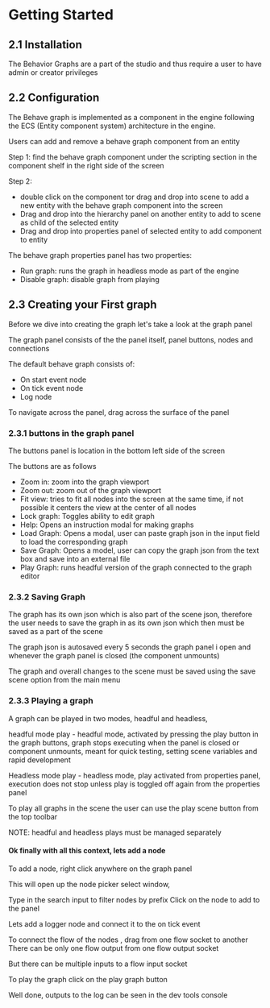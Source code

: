<!-- TODO: De-duplicate the sections -->
# Getting Started

## 2.1 Installation
The Behavior Graphs are a part of the studio and thus require a user to have admin or creator privileges

## 2.2 Configuration
The Behave graph is implemented as a component in the engine following the ECS (Entity component system) architecture in the engine.

Users can add and remove a behave graph component from an entity  

Step 1: find the behave graph component under the scripting section in the component shelf in the right side of the screen

Step 2:
- double click on the component tor drag and drop into scene to add a new entity with the behave graph component into the screen
- Drag and drop into the hierarchy panel on another entity to add to scene as child of the selected entity
- Drag and drop into properties panel of selected entity to add component to entity

The behave graph properties panel has two properties:

- Run graph: runs the graph in headless mode as part of the engine
- Disable graph: disable graph from playing

## 2.3 Creating your First graph
Before we dive into creating the graph let's take a look at the graph panel

The graph panel consists of the the panel itself, panel buttons, nodes and connections

The default behave graph consists of:
- On start event node
- On tick event node
- Log node

To navigate across the panel, drag across the surface of the panel

### 2.3.1 buttons in the graph panel
The buttons panel is location in the bottom left side of the screen

The buttons are as follows
- Zoom in: zoom into the graph viewport
- Zoom out: zoom out of the graph viewport
- Fit view: tries to fit all nodes into the screen at the same time, if not possible it centers the view at the center of all nodes
- Lock graph:  Toggles ability to edit graph
- Help: Opens an instruction modal for making graphs
- Load Graph: Opens a modal, user can paste graph json in the input field to load the corresponding graph
- Save Graph: Opens a model, user can copy the graph json from the text box and save into an external file
- Play Graph: runs headful version of the graph connected to the graph editor

### 2.3.2 Saving Graph
The graph has its own json which is also part of the scene json, therefore the user needs to save the graph in as its own json which then must be saved as a part of the scene

The graph json is autosaved every 5 seconds the graph panel i open and whenever the graph panel is closed (the component unmounts)

The graph and overall changes to the scene must be saved using the save scene option from the main menu

### 2.3.3 Playing a graph
A graph can be played in two modes, headful and headless,

headful mode play - headful mode, activated by pressing the play button in the graph buttons, graph stops executing when the panel is closed or component unmounts, meant for quick testing, setting scene variables and rapid development

Headless mode play - headless mode, play activated from properties panel, execution does not stop unless play is toggled off again from the properties panel

To play all graphs in the scene the user can use the play scene button from the top toolbar

NOTE: headful and headless plays must be managed separately

#### Ok finally with all this context, lets add a node
To add a node, right click anywhere on the graph panel

This will open up the node picker select window,

Type in the search input to filter nodes by prefix
Click on the node to add to the panel

Lets add a logger node and connect it to the on tick event

To connect the flow of the nodes , drag from one flow socket to another
There can be only one flow output from one flow output  socket

But there can be multiple inputs to a flow input socket

To play the graph click on the play graph button

Well done, outputs to the log can be seen in the dev tools console

<!-- TODO: add pictures -->

